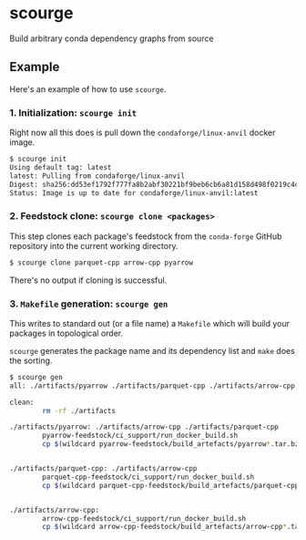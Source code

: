 # scourge

Build arbitrary conda dependency graphs from source


## Example

Here's an example of how to use `scourge`.


### 1. Initialization: `scourge init`

Right now all this does is pull down the `condaforge/linux-anvil` docker image.

```sh
$ scourge init
Using default tag: latest
latest: Pulling from condaforge/linux-anvil
Digest: sha256:dd53ef1792f777fa8b2abf30221bf9beb6cb6a81d158d498f0219c4d475696cd
Status: Image is up to date for condaforge/linux-anvil:latest
```

### 2. Feedstock clone: `scourge clone <packages>`

This step clones each package's feedstock from the `conda-forge` GitHub
repository into the current working directory.

```sh
$ scourge clone parquet-cpp arrow-cpp pyarrow
```

There's no output if cloning is successful.

### 3. `Makefile` generation: `scourge gen`

This writes to standard out (or a file name) a `Makefile` which will
build your packages in topological order.

`scourge` generates the package name and its dependency list and `make` does
the sorting.

```sh
$ scourge gen
all: ./artifacts/pyarrow ./artifacts/parquet-cpp ./artifacts/arrow-cpp

clean:
        rm -rf ./artifacts

./artifacts/pyarrow: ./artifacts/arrow-cpp ./artifacts/parquet-cpp
        pyarrow-feedstock/ci_support/run_docker_build.sh
        cp $(wildcard pyarrow-feedstock/build_artefacts/pyarrow*.tar.bz2) $@


./artifacts/parquet-cpp: ./artifacts/arrow-cpp
        parquet-cpp-feedstock/ci_support/run_docker_build.sh
        cp $(wildcard parquet-cpp-feedstock/build_artefacts/parquet-cpp*.tar.bz2) $@


./artifacts/arrow-cpp: 
        arrow-cpp-feedstock/ci_support/run_docker_build.sh
        cp $(wildcard arrow-cpp-feedstock/build_artefacts/arrow-cpp*.tar.bz2) $@
```
